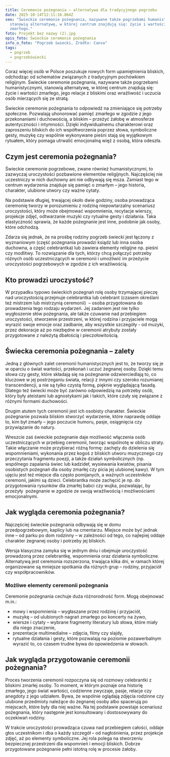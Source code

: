 ```yaml
---
title: Ceremonie pożegnania – alternatywa dla tradycyjnego pogrzebu
date: 2025-10-14T12:11:16.864Z
seo: "Świeckie ceremonie pożegnania, nazywane także pogrzebami humanistycznymi,
  stanowią alternatywę, w której centrum znajdują się: życie i wartości
  zmarłego."
foto: Projekt bez nazwy (2).jpg
opis_foto: Świeckie ceremonie pożegnania
info_o_foto: "Pogrzeb świecki, Źródło: Canva"
tags:
  - pogrzeb
  - pogrzebświecki
---
```

Coraz więcej osób w Polsce poszukuje nowych form upamiętnienia bliskich, odchodząc od schematów związanych z tradycyjnym pochówkiem religijnym. Świeckie ceremonie pożegnania, nazywane także pogrzebami humanistycznymi, stanowią alternatywę, w której centrum znajdują się: życie i wartości zmarłego, jego relacje z bliskimi oraz wrażliwość i uczucia osób mierzących się ze stratą.

Świeckie ceremonie pożegnania to odpowiedź na zmieniające się potrzeby społeczne. Pozwalają uhonorować pamięć zmarłego w zgodzie z jego przekonaniami i duchowością, a bliskim – przeżyć żałobę w atmosferze autentyczności i intymności. Dzięki indywidualnemu charakterowi oraz zaproszeniu bliskich do ich współtworzenia poprzez słowa, symboliczne gesty, muzykę czy wspólnie wykonywane pieśni stają się wyjątkowym rytuałem, który pomaga utrwalić emocjonalną więź z osobą, która odeszła.

## Czym jest ceremonia pożegnania?

Świeckie ceremonie pogrzebowe, zwane również humanistycznymi, to zazwyczaj uroczystości pozbawione elementów religijnych. Najczęściej nie uczestniczy w nich duchowny ani nie odbywają się msza. Zamiast tego w centrum wydarzenia znajduje się pamięć o zmarłym – jego historia, charakter, ulubione utwory czy ważne cytaty.

Na podstawie długiej, trwającej około dwie godziny, osoba prowadząca ceremonię tworzy w porozumieniu z rodziną niepowtarzalny scenariusz uroczystości, który może obejmować wspomnienia, recytacje wierszy, projekcje zdjęć, odtwarzanie muzyki czy rytualne gesty i działania. Taka elastyczność sprawia, że każde pożegnanie jest inne, podobnie jak osoby, które odchodzą.

Zdarza się jednak, że na prośbę rodziny pogrzeb świecki jest łączony z wyznaniowym (część pożegnania prowadzi ksiądz lub inna osoba duchowna, a część celebrantka) lub zawiera elementy religijne np. pieśni czy modlitwy. To rozwiązanie dla tych, którzy chcą połączyć potrzeby różnych osób uczestniczących w ceremonii i umożliwić im przeżycie uroczystości pogrzebowych w zgodzie z ich wrażliwością.

## Kto prowadzi uroczystość?

W przypadku typowo świeckich pożegnań rolę osoby trzymającej pieczę nad uroczystością przejmuje celebrantka lub celebrant (czasem określani też mistrzem lub mistrzynią ceremonii)  – osoba przygotowana do prowadzenia tego rodzaju wydarzeń. Jej zadaniem jest nie tylko wygłoszenie słów pożegnania, ale także czuwanie nad przebiegiem uroczystości, stworzenie przestrzeni, w której rodzina i przyjaciele mogą wyrazić swoje emocje oraz zadbanie, aby wszystkie szczegóły - od muzyki, przez dekoracje aż po niezbędne w ceremonii atrybuty zostały przygotowane z należytą dbałością i pieczołowitością.

## Świecka ceremonia pożegnania – zalety

Jedną z głównych zalet ceremonii humanistycznych jest to, że tworzy się je w oparciu o świat wartości, przekonań i uczuć żegnanej osoby. Dzięki temu słowa czy gesty, które składają się na pożegnanie odzwierciedlają to, co kluczowe w jej postrzeganiu świata, relacji z innymi czy szeroko rozumianej transcendencji, a nie są tylko czystą formą, pięknie wyglądającą fasadą. Dlatego też świecki może być zarówno odpowiedzią na potrzeby osób, który były ateistami lub agnostykami jak i takich, które czuły się związane z różnymi formami duchowości.

Drugim atutem tych ceremonii jest ich osobisty charakter. Świeckie pożegnanie pozwala bliskim stworzyć wydarzenie, które naprawdę oddaje to, kim był zmarły – jego poczucie humoru, pasje, osiągnięcia czy przywiązanie do natury.

Wreszcie zaś świeckie pożegnanie daje możliwość włączenia osób uczestniczących w przebieg ceremonii, tworząc wspólnotę w obliczu straty. Takie włączanie może przybierać różną formę: zachęty do dzielenia się wspomnieniami, wykonania przez kogoś z bliskich utworu muzycznego czy przeczytania fragmentu poezji, a także działań symbolicznych (np. wspólnego zapalania świec lub kadzideł, wysiewania kwiatów, pisania osobistych pożegnań dla osoby zmarłej czy picia jej ulubionej kawy). W tym ujęciu jest też miejsce dla często pomijanych, a ważnych uczestników ceremonii, jakimi są dzieci. Celebrantka może zachęcić je np. do przygotowania rysunków dla zmarłej babci czy wujka, pozwalając, by przeżyły  pożegnanie w zgodzie ze swoją wrażliwością i możliwościami emocjonalnymi.

## Jak wygląda ceremonia pożegnania?

Najczęściej świeckie pożegnania odbywają się w domu przedpogrzebowym, kaplicy lub na cmentarzu. Miejsce może być jednak inne – od parku po dom rodzinny – w zależności od tego, co najlepiej oddaje charakter żegnanej osoby i potrzeby jej bliskich.

Wersja klasyczna zamyka się w jednym dniu i obejmuje uroczystość prowadzoną przez celebrantkę, wspomnienia oraz działania symboliczne. Alternatywą jest ceremonia rozszerzona, trwająca kilka dni, w ramach której organizowane są mniejsze spotkania dla różnych grup – rodziny, przyjaciół czy współpracowników.

### Możliwe elementy ceremonii pożegnania

Ceremonie pożegnania cechuje duża różnorodność form. Mogą obejmować m.in.:

* mowy i wspomnienia – wygłaszane przez rodzinę i przyjaciół,
* muzykę – od ulubionych nagrań zmarłego po koncerty na żywo,
* wiersze i cytaty – wybrane fragmenty literatury lub słowa, które miały dla niego znaczenie,
* prezentacje multimedialne – zdjęcia, filmy czy slajdy,
* rytualne działania i gesty, które pozwalają na poziomie pozawerbalnym wyrazić to, co czasem trudne bywa do opowiedzenia w słowach.

## Jak wygląda przygotowanie ceremonii pożegnania?

Proces tworzenia ceremonii rozpoczyna się od rozmowy celebrantki z bliskimi zmarłej osoby. To moment, w którym poznaje ona historię zmarłego, jego świat wartości, codzienne zwyczaje, pasje, relacje czy anegdoty z jego udziałem. Bywa, że wspólnie oglądają zdjęcia rodzinne czy ulubione przedmioty należące do żegnanej osoby albo spacerują po miejscach, które były dla niej ważne. Na tej podstawie powstaje scenariusz pożegnania, który następnie jest konsultowany i dostosowywany do oczekiwań rodziny.

W trakcie uroczystości prowadząca czuwa nad przebiegiem całości, oddaje głos uczestnikom i dba o każdy szczegół – od nagłośnienia, przez projekcje zdjęć, aż po elementy symboliczne. Jej rola polega na stworzeniu bezpiecznej przestrzeni dla wspomnień i emocji bliskich. Dobrze przygotowane pożegnanie pełni istotną rolę w procesie żałoby.